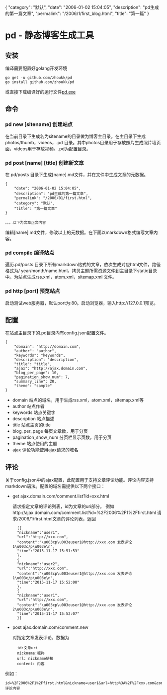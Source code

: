 {
  "category": "默认",
  "date": "2006-01-02 15:04:05",
  "description": "pd生成的第一篇文章",
  "permalink": "/2006/1/first_blog.html",
  "title": "第一篇"
}

pd - 静态博客生成工具
===

安装
---
编译需要配置好golang开发环境
	
	go get -u github.com/zhoukk/pd
	go install github.com/zhoukk/pd

或直接下载编译好的运行文件[pd.exe](http://zhoukk.com/pd.exe)

命令
---

### pd new [sitename] 创建站点

在当前目录下生成名为sitename的目录做为博客主目录。在主目录下生成photos/thumb，videos，.pd 目录。其中photos目录用于存放照片生成照片墙页面，videos用于存放视频。.pd为配置目录。

### pd post [name] [title] 创建新文章

在.pd/posts 目录下生成[name].md文件，并在文件中生成文章的元数据。

	{
		"date": "2006-01-02 15:04:05",
		"description": "pd生成的第一篇文章",
		"permalink": "/2006/01/first.html",
		"category": "默认",
		"title": "第一篇文章"
	}

	。。。以下为文章正文内容

编辑[name].md文件，修改以上的元数据。在下面以markdown格式编写文章内容。

### pd compile 编译站点

遍历.pd/posts 目录下所有markdown格式的文章，依次生成对应html文件，路径格式为/ year/month/name.html。拷贝主题所需资源文件到主目录下static目录中。为站点生成rss.xml，atom.xml，sitemap.xml 文件。


### pd http [port] 预览站点

启动测试web服务器，默认port为:80。启动浏览器，输入http://127.0.0.1预览。

配置
---

在站点主目录下的.pd目录内有config.json配置文件。

	{
		"domain": "http://domain.com",
		"author": "author",
		"keywords": "keywords",
		"description": "description",
		"title": "title",
		"ajax": "http://ajax.domain.com",
		"blog_per_page": 10,
		"pagination_show_num": 7,
		"summary_line": 20,
		"theme": "sample"
	}

- domain
站点的域名，用于生成rss.xml，atom.xml，sitemap.xml等
- author
站点作者
- keywords
站点关键字
- description
站点描述
- title
站点主页的title
- blog_per_page
每页文章数，用于分页
- pagination_show_num
分页栏显示页数，用于分页
- theme
站点使用的主题
- ajax
评论功能使用ajax请求的域名

评论
---
关于config.json中的ajax配置，此配置用于支持文章评论功能。评论内容支持markdown语法。配置的域名需提供以下两个接口：

- get ajax.domain.com/comment.list?id=xxx.html

	请求指定文章的评论列表，id为文章的uri部分。
	例如http://ajax.domain.com/comment.list?id=%2F2006%2F1%2Ffirst.html
	请求/2006/1/first.html文章的评论列表，返回

		[{
		"nickname":"user1",
		"url":"http://xxx.com",
		"content":"\u003cp\u003euser1@http://xxx.com 发表评论1\u003c/p\u003e\n",
		"time":"2015-11-17 15:51:53"
		},
		{
		"nickname":"user2",
		"url":"http://xxx.com",
		"content":"\u003cp\u003euser1@http://xxx.com 发表评论1\u003c/p\u003e\n",
		"time":"2015-11-17 15:52:00"
		},
		{
		"nickname":"user1",
		"url":"http://xxx.com",
		"content":"\u003cp\u003euser1@http://xxx.com 发表评论2\u003c/p\u003e\n",
		"time":"2015-11-17 15:52:07"
		}]

	
- post ajax.domain.com/comment.new

	对指定文章发表评论，数据为
	
		id:文章uri
		nickname:昵称
		url: nickname链接
		content: 内容
	
例如：

	id=%2F2006%2F1%2Ffirst.html&nickname=user1&url=http%3A%2F%2Fxxx.com&content=评论内容